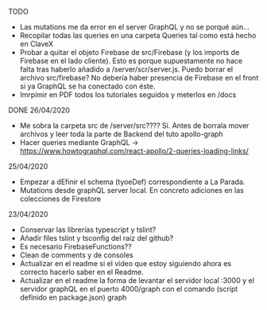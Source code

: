 TODO
- Las mutations me da error en el server GraphQL y no se porqué aún...
- Recopilar todas las queries en una carpeta Queries tal como está hecho en ClaveX
- Probar a quitar el objeto Firebase de src/Firebase (y los imports de Firebase en el lado cliente). Esto 
  es porque supuestamente no hace falta tras haberlo añadido a /server/scr/server.js. Puedo borrar el archivo src/firebase? No debería haber presencia de Firebase en el front si ya GraphQL se ha conectado con éste. 
- Imrpimir en PDF todos los tutoriales seguidos y meterlos en /docs


DONE
26/04/2020
- Me sobra la carpeta src de /server/src???? Sí. Antes de borrala mover archivos y leer toda la parte de Backend del tuto apollo-graph
- Hacer queries mediante GraphQL -> https://www.howtographql.com/react-apollo/2-queries-loading-links/

25/04/2020
- Empezar a dEfinir el schema (tyoeDef) correspondiente a La Parada.
- Mutations desde graphQL server local. En concreto adiciones en las colecciones de Firestore

23/04/2020
- Conservar las librerías typescript y tslint? 
- Añadir files tslint y tsconfig del raíz del github?
- Es necesario FirebaseFunctions??
- Clean de comments y de consoles
- Actualizar en el readme si el vídeo que estoy siguiendo ahora es correcto hacerlo saber en el Readme.
- Actualizar en el readme la forma de levantar el servidor local :3000 y el servidor graphQL en el puerto 4000/graph con el comando     (script definido en package.json) graph